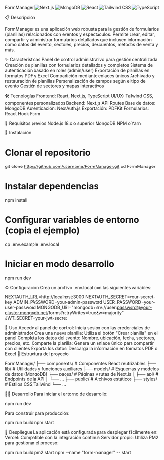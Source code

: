 FormManager
![Next.js](https://img.shields.io/badge/nextjs-14.2.14-black)
![MongoDB](https://img.shields.io/badge/mongodb-6.9.0-green)
![React](https://img.shields.io/badge/react-18-blue)
![Tailwind CSS](https://img.shields.io/badge/tailwindcss-3.4.1-teal)
![TypeScript](https://img.shields.io/badge/typescript-5-blue)

📋 Descripción

FormManager es una aplicación web robusta para la gestión de formularios (planillas) relacionados con eventos y espectáculos.
Permite crear, editar, compartir y administrar formularios detallados que incluyen información como datos del evento, sectores, precios, descuentos, métodos de venta y más.

✨ Características
Panel de control administrativo para gestión centralizada
Creación de planillas con formularios detallados y completos
Sistema de autenticación basado en roles (admin/user)
Exportación de planillas en formatos PDF y Excel
Compartición mediante enlaces únicos
Archivado y restauración de planillas
Personalización de campos según el tipo de evento
Gestión de sectores y mapas interactivos

🛠️ Tecnologías
Frontend: React, Next.js, TypeScript
UI/UX: Tailwind CSS, componentes personalizados
Backend: Next.js API Routes
Base de datos: MongoDB
Autenticación: NextAuth.js
Exportación: PDFKit
Formularios: React Hook Form

🔧 Requisitos previos
Node.js 18.x o superior
MongoDB
NPM o Yarn

🚀 Instalación
# Clonar el repositorio
git clone https://github.com/username/FormManager.git
cd FormManager

# Instalar dependencias
npm install

# Configurar variables de entorno (copia el ejemplo)
cp .env.example .env.local

# Iniciar en modo desarrollo
npm run dev

⚙️ Configuración
Crea un archivo .env.local con las siguientes variables:

NEXTAUTH_URL=http://localhost:3000
NEXTAUTH_SECRET=your-secret-key
ADMIN_PASSWORD=your-admin-password
USER_PASSWORD=your-user-password
MONGODB_URI="mongodb+srv://user:password@your-cluster.mongodb.net/forms?retryWrites=true&w=majority"
JWT_SECRET=your-jwt-secret

📱 Uso
Accede al panel de control: Inicia sesión con las credenciales de administrador
Crea una nueva planilla: Utiliza el botón "Crear planilla" en el panel
Completa los datos del evento: Nombre, ubicación, fecha, sectores, precios, etc.
Comparte la planilla: Genera un enlace único para compartir con clientes
Exporta los datos: Descarga la información en formatos PDF o Excel
📁 Estructura del proyecto

FormManager/
├── components/     # Componentes React reutilizables
├── lib/            # Utilidades y funciones auxiliares
├── models/         # Esquemas y modelos de datos (MongoDB)
├── pages/          # Páginas y rutas de Next.js
│   ├── api/        # Endpoints de la API
│   └── ...
├── public/         # Archivos estáticos
├── styles/         # Estilos CSS/Tailwind
└── ...

🧑‍💻 Desarrollo
Para iniciar el entorno de desarrollo:

npm run dev

Para construir para producción:

npm run build
npm start

🚢 Despliegue
La aplicación está configurada para desplegar fácilmente en:
Vercel: Compatible con la integración continua
Servidor propio: Utiliza PM2 para gestionar el proceso:

npm run build
pm2 start npm --name "form-manager" -- start
